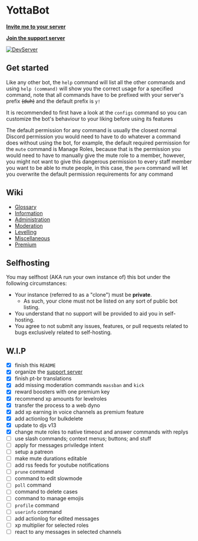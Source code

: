 # YottaBot
**[Invite me to your server](https://discord.com/oauth2/authorize?client_id=371902120561082368&permissions=2147483647&scope=bot)**

**[Join the support server](https://discord.gg/eNcsvsy)**

[![DevServer](https://discordapp.com/api/guilds/476244157245947904/widget.png?style=shield)](https://discord.gg/eNcsvsy)

## Get started
Like any other bot, the `help` command will list all the other commands and using `help (command)` will show you the correct usage for a specified command, note that all commands have to be prefixed with your server's prefix ~~(duh)~~ and the default prefix is `y!`

It is recommended to first have a look at the `configs` command so you can customize the bot's behaviour to your liking before using its features

The default permission for any command is usually the closest normal Discord permission you would need to have to do whatever a command does without using the bot, for example, the default required permission for the `mute` command is Manage Roles, because that is the permission you would need to have to manually give the mute role to a member, however, you might not want to give this dangerous permission to every staff member you want to be able to mute people, in this case, the `perm` command will let you overwrite the default permission requirements for any command

## Wiki
* [Glossary](https://github.com/HordLawk/YottaBot/wiki/Glossary)
* [Information](https://github.com/HordLawk/YottaBot/wiki/Information)
* [Administration](https://github.com/HordLawk/YottaBot/wiki/Administration)
* [Moderation](https://github.com/HordLawk/YottaBot/wiki/Moderation)
* [Levelling](https://github.com/HordLawk/YottaBot/wiki/Levelling)
* [Miscellaneous](https://github.com/HordLawk/YottaBot/wiki/Miscellaneous)
* [Premium](https://github.com/HordLawk/YottaBot/wiki/Premium)

## Selfhosting
You may selfhost (AKA run your own instance of) this bot under the following circumstances:
- Your instance (referred to as a "clone") must be **private**.
    - As such, your clone must not be listed on any sort of public bot listing.
- You understand that no support will be provided to aid you in self-hosting.
- You agree to not submit any issues, features, or pull requests related to bugs exclusively related to self-hosting.

## W.I.P
- [x] finish this `README`
- [x] organize the [support server](https://discord.gg/eNcsvsy)
- [x] finish pt-br translations
- [x] add missing moderation commands `massban` and `kick`
- [x] reward boosters with one premium key
- [x] recommend xp amounts for levelroles
- [x] transfer the process to a web dyno
- [x] add xp earning in voice channels as premium feature
- [x] add actionlog for bulkdelete
- [x] update to djs v13
- [x] change mute roles to native timeout and answer commands with replys
- [ ] use slash commands; context menus; buttons; and stuff
- [ ] apply for messages priviledge intent
- [ ] setup a patreon
- [ ] make mute durations editable
- [ ] add rss feeds for youtube notifications
- [ ] `prune` command
- [ ] command to edit slowmode
- [ ] `poll` command
- [ ] command to delete cases
- [ ] command to manage emojis
- [ ] `profile` command
- [ ] `userinfo` command
- [ ] add actionlog for edited messages
- [ ] xp multiplier for selected roles
- [ ] react to any messages in selected channels